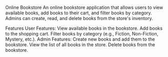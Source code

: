 Online Bookstore
An online bookstore application that allows users to view available books, add books to their cart, and filter books by category. Admins can create, read, and delete books from the store's inventory.

Features
User Features:
View available books in the bookstore.
Add books to the shopping cart.
Filter books by category (e.g., Fiction, Non-Fiction, Mystery, etc.).
Admin Features:
Create new books and add them to the bookstore.
View the list of all books in the store.
Delete books from the bookstore.
